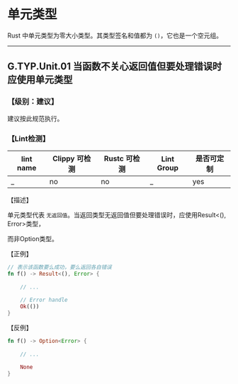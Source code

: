# 单元类型

Rust 中单元类型为零大小类型。其类型签名和值都为 `()`，它也是一个空元组。

---

## G.TYP.Unit.01   当函数不关心返回值但要处理错误时应使用单元类型

### 【级别：建议】

建议按此规范执行。

### 【Lint检测】

| lint name                                                    | Clippy 可检测 | Rustc 可检测 | Lint Group | 是否可定制 |
| ------------------------------------------------------------ | ------------- | ------------ | ---------- | ----- |
| _ | no           | no           | _   | yes |

【描述】

单元类型代表 `无返回值`。当返回类型无返回值但要处理错误时，应使用Result<(), Error>类型，

而非Option类型。



【正例】

```rust
// 表示该函数要么成功，要么返回各自错误
fn f() -> Result<(), Error> {
    
    // ...
    
    // Error handle
    Ok(())
}
```

【反例】

```rust
fn f() -> Option<Error> {
    
    // ...
    
    None
}
```


 
